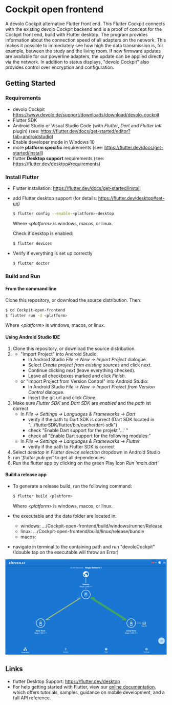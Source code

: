 # Cockpit open frontend

A devolo Cockpit alternative Flutter front end. This Flutter Cockpit connects with the existing devolo Cockpit backend and is a proof of concept for the Cockpit front end, build with Flutter desktop.
The program provides information about the connection speed of all adapters on the network. This makes it possible to immediately see how high the data transmission is, for example, between the study and the living room. If new firmware updates are available for our powerline adapters, the update can be applied directly via the network. In addition to status displays, "devolo Cockpit" also provides control over encryption and configuration. 


## Getting Started

### Requirements
- devolo Cockpit https://www.devolo.de/support/downloads/download/devolo-cockpit
- Flutter SDK
- Android Studio or Visual Studio Code (with _Flutter_, _Dart_ and _Flutter Intl_ plugin) (see: https://flutter.dev/docs/get-started/editor?tab=androidstudio)
- Enable developer mode in Windows 10 
- more **platform specific** requirements (see: https://flutter.dev/docs/get-started/install)
- flutter **Desktop support** requirements (see: https://flutter.dev/desktop#requirements)

### Install Flutter
- Flutter installation: https://flutter.dev/docs/get-started/install
- add Flutter desktop support (for details: https://flutter.dev/desktop#set-up)
  ```sh
  $ flutter config --enable-<platform>-desktop
  ```
  Where <_platform_> is windows, macos, or linux.<br/>
  
  Check if desktop is enabled:
  ```sh
  $ flutter devices
  ```
  
- Verify if everything is set up correctly
  ```sh
  $ flutter doctor
  ```
  
### Build and Run

#### From the command line
Clone this repository, or download the source distribution. Then:
```sh
$ cd Cockpit-open-frontend
$ flutter run -d <platform>
```
Where <_platform_> is windows, macos, or linux.

#### Using Android Studio IDE
1. Clone this repository, or download the source distribution.
2. 
   - "Import Project" into Android Studio:
      * In Android Studio *File -> New -> Import Project* dialogue.
      * Select *Create project from existing sources* and click next.
      * Continue clicking *next* (leave everything checked).
      * Leave all checkboxes marked and click *Finish*.
   - or "Import Project from Version Control" into Android Studio:
      * In Android Studio *File -> New -> Import Project from Version Control* dialogue.
      * Insert the git url and click *Clone*.
3. Make sure _Flutter SDK_ and _Dart SDK_ are _enabled_ and the _path_ ist correct
   * In *File -> Settings -> Languages & Frameworks -> Dart* 
      * verify if the path to Dart SDK is correct (Dart SDK located in ".../flutterSDK/flutter/bin/cache/dart-sdk")
      * check "Enable Dart support for the projekt '...' "
      * check all "Enable Dart support for the following modules:"
   * In *File -> Settings -> Languages & Frameworks -> Flutter*
      * verify if the path to Flutter SDK is correct
4. Select *desktop* in *Flutter device selection* dropdown in Android Studio
5. run '*flutter pub get*' to get all dependencies
6. Run the flutter app by clicking on the green Play Icon *Run 'main.dart'*

#### Build a release app

- To generate a release build, run the following command:
  ```sh
  $ flutter build <platform>
  ```
  Where <_platform_> is windows, macos, or linux.

- the executable and the data folder are located in:
   * windows: .../Cockpit-open-frontend/build/windows/runner/Release
   * linux: .../Cockpit-open-frontend/build/linux/release/bundle
   * macos:

- navigate in terminal to the containing path and run "devoloCockpit" (!double tap on the executable will throw an Error)

<img src="images/overviewENG.png"  width="700">

## Links
- flutter Desktop Support: https://flutter.dev/desktop
- For help getting started with Flutter, view our
[online documentation](https://flutter.dev/docs), which offers tutorials,
samples, guidance on mobile development, and a full API reference.

